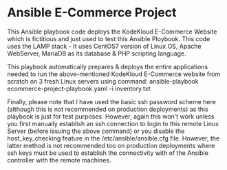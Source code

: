 # Ansible E-Commerce Project
This Ansible playbook code deploys the KodeKloud E-Commerce Website which is fictitious and just used to test this Ansible Ploybook. This code uses the LAMP stack - It uses CentOS7 version of Linux OS, Apache WebServer, MariaDB as its database & PHP scripting language.

This playbook automatically prepares & deploys the entire applications needed to run the above-mentioned KodeKloud E-Commerce website from scratch on 3 fresh Linux servers using command: 
ansible-playbook ecommerce-project-playbook.yaml -i inventory.txt

 Finally, please note that I have used the basic ssh password scheme here (although this is not recommended on production deployments) as this playbook is just for test purposes. However, again this won't work unless you first manually establish an ssh connection to login to this remote Linux Server (before issuing the above command) or you disable the host_key_checking feature in the /etc/ansible/ansible.cfg file. However, the latter method is not recommended too on production deployments where ssh keys must be used to establish the connectivity with of the Ansible controller with the remote machines.    
